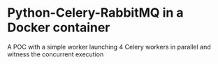# Python-Celery-RabbitMQ in a Docker container

A POC with a simple worker launching 4 Celery workers in parallel and witness the concurrent execution
